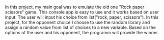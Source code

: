In this project, my main goal was to emulate the old one "Rock paper scissors" game. This console app is easy to use and it works based on user input. The user will input his choice from list("rock, paper, scissors"). In this project, for the opponent choice I choose to use the random library and assign a random value from list of choices to a new variable.
Based on the options of the user and his opponent, the programm will provide the winner.
